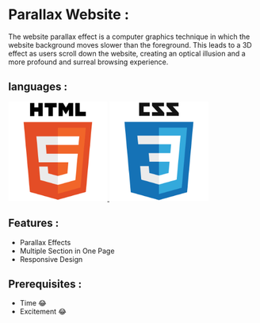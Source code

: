 # Parallax Website :
 
 The website parallax effect is a computer graphics technique in which the website background moves slower than the foreground. This leads to a 3D effect as users scroll down the website, creating an optical illusion and a more profound and surreal browsing experience.


## languages :

<a href="https://www.w3.org/html/" target="_blank" rel="noreferrer" > <img src="https://raw.githubusercontent.com/devicons/devicon/master/icons/html5/html5-original-wordmark.svg" alt="html5" width="200" height="200" /> </a>
<a href="https://www.w3schools.com/css/" target="_blank" rel="noreferrer" > <img src="https://raw.githubusercontent.com/devicons/devicon/master/icons/css3/css3-original-wordmark.svg" alt="css3" width="200" height="200" /> </a>


## Features :

 * Parallax Effects
 * Multiple Section in One Page
 * Responsive Design 
 
## Prerequisites :

* Time 😂
* Excitement 😂

